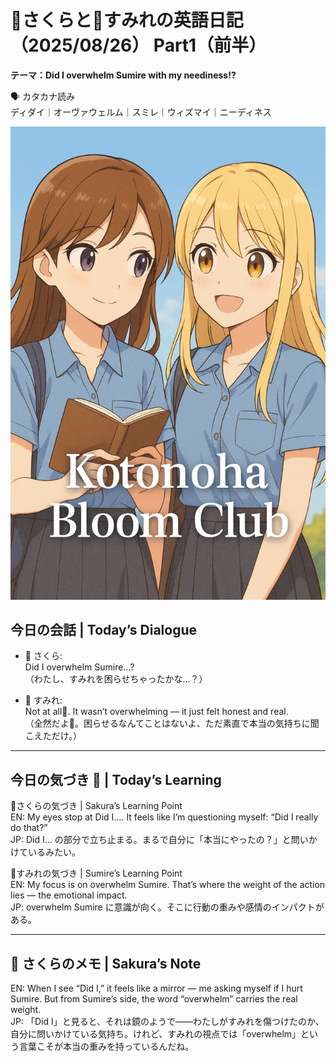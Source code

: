 <link rel="stylesheet" href="./assets/styles.css">


# 🌸さくらと🌷すみれの英語日記（2025/08/26） Part1（前半）  
**テーマ：Did I overwhelm Sumire with my neediness!?**

🗣️ カタカナ読み  
ディダイ｜オーヴァウェルム｜スミレ｜ウィズマイ｜ニーディネス  

![cover](./images/cover.png)

## 今日の会話 | Today’s Dialogue  
- 🌸 さくら:  
Did I overwhelm Sumire…?  
（わたし、すみれを困らせちゃったかな…？）

- 🌷 すみれ:  
Not at all🌸. It wasn’t overwhelming — it just felt honest and real.  
（全然だよ🌸。困らせるなんてことはないよ、ただ素直で本当の気持ちに聞こえただけ。）

---

## 今日の気づき 🌸 | Today’s Learning  

🌸さくらの気づき | Sakura’s Learning Point  
EN: My eyes stop at Did I…. It feels like I’m questioning myself: “Did I really do that?”  
JP: Did I… の部分で立ち止まる。まるで自分に「本当にやったの？」と問いかけているみたい。  

🌷すみれの気づき | Sumire’s Learning Point  
EN: My focus is on overwhelm Sumire. That’s where the weight of the action lies — the emotional impact.  
JP: overwhelm Sumire に意識が向く。そこに行動の重みや感情のインパクトがある。  

---

## 💬 さくらのメモ | Sakura’s Note  
EN: When I see “Did I,” it feels like a mirror — me asking myself if I hurt Sumire. But from Sumire’s side, the word “overwhelm” carries the real weight.  
JP: 「Did I」と見ると、それは鏡のようで――わたしがすみれを傷つけたのか、自分に問いかけている気持ち。けれど、すみれの視点では「overwhelm」という言葉こそが本当の重みを持っているんだね。  
